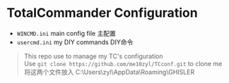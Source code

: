 # TotalCommander Configuration
+ `WINCMD.ini` main config file 主配置
+ `usercmd.ini` my DIY commands DIY命令
> This repo use to manage my TC's configuration <br>
 Use `git clone https://github.com/me10zyl/TCconf.git` to clone me
将这两个文件放入 C:\Users\zyl\AppData\Roaming\GHISLER